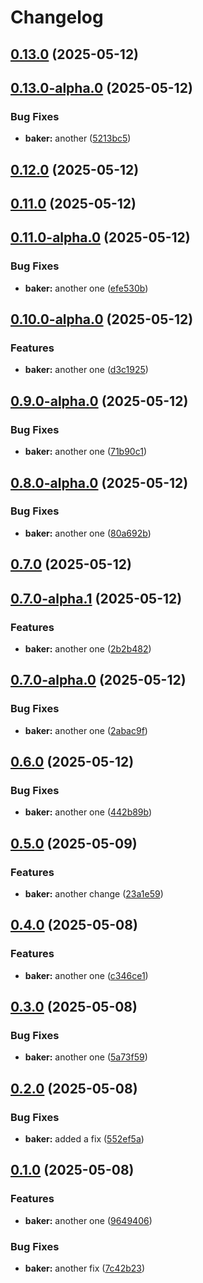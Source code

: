 # Changelog

## [0.13.0](https://github.com/emilgp/releaseme-releaseit-commitlint/compare/baker@0.13.0-alpha.0...${npm.name}@0.13.0) (2025-05-12)

## [0.13.0-alpha.0](https://github.com/emilgp/releaseme-releaseit-commitlint/compare/baker@0.12.0...${npm.name}@0.13.0-alpha.0) (2025-05-12)

### Bug Fixes

* **baker:** another ([5213bc5](https://github.com/emilgp/releaseme-releaseit-commitlint/commit/5213bc5f059142bdc2cb3cd6e464cb0fa52b9967))

## [0.12.0](https://github.com/emilgp/releaseme-releaseit-commitlint/compare/baker@0.12.0-alpha.0...${npm.name}@0.12.0) (2025-05-12)

## [0.11.0](https://github.com/emilgp/releaseme-releaseit-commitlint/compare/baker@0.11.0-alpha.2...${npm.name}@0.11.0) (2025-05-12)

## [0.11.0-alpha.0](https://github.com/emilgp/releaseme-releaseit-commitlint/compare/baker@0.10.0-alpha.0...${npm.name}@0.11.0-alpha.0) (2025-05-12)

### Bug Fixes

* **baker:** another one ([efe530b](https://github.com/emilgp/releaseme-releaseit-commitlint/commit/efe530b259bc6203db098b980ed0ead130f9a5c3))

## [0.10.0-alpha.0](https://github.com/emilgp/releaseme-releaseit-commitlint/compare/baker@0.9.0-alpha.0...${npm.name}@0.10.0-alpha.0) (2025-05-12)

### Features

* **baker:** another one ([d3c1925](https://github.com/emilgp/releaseme-releaseit-commitlint/commit/d3c19256d3deed3f9ca53e65a7358b60a71889d6))

## [0.9.0-alpha.0](https://github.com/emilgp/releaseme-releaseit-commitlint/compare/baker@0.8.0-alpha.0...${npm.name}@0.9.0-alpha.0) (2025-05-12)

### Bug Fixes

* **baker:** another one ([71b90c1](https://github.com/emilgp/releaseme-releaseit-commitlint/commit/71b90c1b07e27fc7f4ff77a59c2baa768c27e859))

## [0.8.0-alpha.0](https://github.com/emilgp/releaseme-releaseit-commitlint/compare/baker@0.7.0-alpha.2...${npm.name}@0.8.0-alpha.0) (2025-05-12)

### Bug Fixes

* **baker:** another one ([80a692b](https://github.com/emilgp/releaseme-releaseit-commitlint/commit/80a692b53fc3701433145fcf7ce0ef4b05b6f4be))

## [0.7.0](https://github.com/emilgp/releaseme-releaseit-commitlint/compare/baker@0.7.0-alpha.1...${npm.name}@0.7.0) (2025-05-12)

## [0.7.0-alpha.1](https://github.com/emilgp/releaseme-releaseit-commitlint/compare/baker@0.7.0-alpha.0...${npm.name}@0.7.0-alpha.1) (2025-05-12)

### Features

* **baker:** another one ([2b2b482](https://github.com/emilgp/releaseme-releaseit-commitlint/commit/2b2b482a75488734ee9892d2831c9f6488a01a89))

## [0.7.0-alpha.0](https://github.com/emilgp/releaseme-releaseit-commitlint/compare/baker@0.6.0...${npm.name}@0.7.0-alpha.0) (2025-05-12)

### Bug Fixes

* **baker:** another one ([2abac9f](https://github.com/emilgp/releaseme-releaseit-commitlint/commit/2abac9f905c68e02ae4cd7685d46f89b40960ea9))

## [0.6.0](https://github.com/emilgp/releaseme-releaseit-commitlint/compare/baker@0.5.0...${npm.name}@0.6.0) (2025-05-12)

### Bug Fixes

* **baker:** another one ([442b89b](https://github.com/emilgp/releaseme-releaseit-commitlint/commit/442b89b908bce3e7c68a5702313e91d362d0738a))

## [0.5.0](https://github.com/emilgp/releaseme-releaseit-commitlint/compare/baker@0.4.0...${npm.name}@0.5.0) (2025-05-09)

### Features

* **baker:** another change ([23a1e59](https://github.com/emilgp/releaseme-releaseit-commitlint/commit/23a1e598742fad12990b7b144f4a6b03c570ffbd))

## [0.4.0](https://github.com/emilgp/releaseme-releaseit-commitlint/compare/baker@0.3.0...${npm.name}@0.4.0) (2025-05-08)

### Features

* **baker:** another one ([c346ce1](https://github.com/emilgp/releaseme-releaseit-commitlint/commit/c346ce189702809e2695cf736c5e1e079f92a440))

## [0.3.0](https://github.com/emilgp/releaseme-releaseit-commitlint/compare/baker@0.2.0...${npm.name}@0.3.0) (2025-05-08)

### Bug Fixes

* **baker:** another one ([5a73f59](https://github.com/emilgp/releaseme-releaseit-commitlint/commit/5a73f59ed84950591994539b49b34639c689b063))

## [0.2.0](https://github.com/emilgp/releaseme-releaseit-commitlint/compare/baker@0.1.0...${npm.name}@0.2.0) (2025-05-08)

### Bug Fixes

* **baker:** added a fix ([552ef5a](https://github.com/emilgp/releaseme-releaseit-commitlint/commit/552ef5ac9d9699cf06b10d5ffa6b8eece8352c79))

## [0.1.0](https://github.com/emilgp/releaseme-releaseit-commitlint/compare/baker@0.0.2...${npm.name}@0.1.0) (2025-05-08)

### Features

* **baker:** another one ([9649406](https://github.com/emilgp/releaseme-releaseit-commitlint/commit/9649406546695b9a5e088047ca807bbf1d4b1adc))

### Bug Fixes

* **baker:** another fix ([7c42b23](https://github.com/emilgp/releaseme-releaseit-commitlint/commit/7c42b23e72771660107273d51255271a4e140952))

